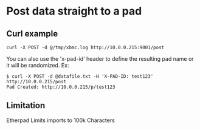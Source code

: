 # Post data straight to a pad

## Curl example
```
curl -X POST -d @/tmp/xbmc.log http://10.0.0.215:9001/post
```

You can also use the 'x-pad-id' header to define the resulting pad name or it will be randomized. Ex:
```
$ curl -X POST -d @datafile.txt -H 'X-PAD-ID: test123' http://10.0.0.215/post
Pad Created: http://10.0.0.215/p/test123
```

## Limitation
Etherpad Limits imports to 100k Characters
